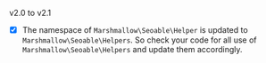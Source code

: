 v2.0 to v2.1
- [x] The namespace of `Marshmallow\Seoable\Helper` is updated to `Marshmallow\Seoable\Helpers`. So check your code for all use of `Marshmallow\Seoable\Helpers` and update them accordingly.
